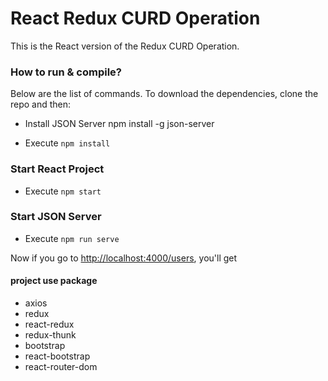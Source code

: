 # React Redux CURD Operation

This is the React version of the Redux CURD Operation.

### How to run & compile?

Below are the list of commands. To download the dependencies, clone the repo and then:

* Install JSON Server npm install -g json-server

* Execute ```npm install```

### Start React Project

* Execute ```npm start```

### Start JSON Server

* Execute ```npm run serve```

Now if you go to <http://localhost:4000/users>, you'll get

#### project use package
* axios
* redux
* react-redux
* redux-thunk 
* bootstrap
* react-bootstrap
* react-router-dom